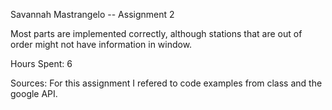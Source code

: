 Savannah Mastrangelo -- Assignment 2

Most parts are implemented correctly, although stations that
are out of order might not have information in window. 

Hours Spent: 6

Sources: For this assignment I refered to code examples from class and the 
google API. 